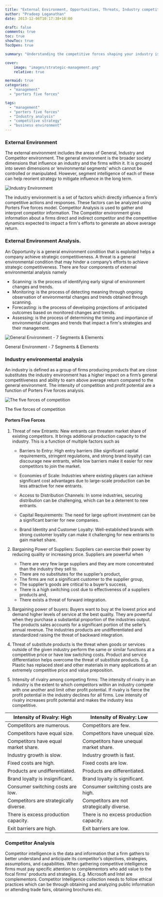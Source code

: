 ```yaml
---
title: "External Environment, Opportunities, Threats, Industry competition and Competitor analysis."
author: "Pradeep Loganathan"
date: 2013-12-06T10:17:38+10:00

draft: false
comments: true
toc: true
showToc: true
TocOpen: true

summary: "Understanding the competitive forces shaping your industry is not just beneficial; it's essential for survival and growth. Porters five forces provides the key"

cover:
    image: "images/strategic-management.png"
    relative: true

mermaid: true
categories: 
  - "management"
  - "porters five forces"

tags:
  - "management"
  - "porters five forces"
  - "Industry analysis"
  - "competitive strategy"
  - "business environment"
---
```


### External Environment

The external environment includes the areas of General, Industry and Competitor environment. The general environment is the broader society dimensions that influence an industry and the firms within it. It is grouped into seven dimensions or ‘environmental segments’ which cannot be controlled or manipulated. However, segment intelligence of each of these can help reorient strategy to mitigate influence in the long term.

![Industry Environment](images/Industry-Environment.png)

The industry environment is a set of factors which directly influence a firm’s competitive actions and responses. These factors can be analyzed using Porters Five forces model. Competitor Analysis is used to gather and interpret competitor information. The Competitor environment gives information about a firms direct and indirect competitor and the competitive dynamics expected to impact a firm's efforts to generate an above average return.

### External Environment Analysis.

An Opportunity is a general environment condition that is exploited helps a company achieve strategic competitiveness. A threat is a general environmental condition that may hinder a company’s efforts to achieve strategic competitiveness. There are four components of external environmental analysis namely

- Scanning: is the process of identifying early signal of environment changes and trends.
- Monitoring: is the process of detecting meaning through ongoing observation of environmental changes and trends obtained through scanning.
- Forecasting: is the process of developing projections of anticipated outcomes based on monitored changes and trends.
- Assessing: is the process of determining the timing and importance of environmental changes and trends that impact a firm's strategies and their management.

![General Environment - 7 Segments & Elements](images/General-Environment-7-Segments-Elements-copy.jpg)

<!-- | General Environment Segment | Elements |
|-----------------------------|----------|
| Demographic Segment         | - Population size<br>- Age structure<br>- Geographic distribution<br>- Ethnic mix<br>- Income distribution |
| Economic                    | - Inflation rate<br>- Interest rate<br>- Trade deficit/surplus<br>- Budget deficit/surplus<br>- Personal savings rate<br>- Business savings rate<br>- Consumer durable product |
| Political/Legal             | - Anti-trust laws<br>- Taxation laws<br>- Deregulation philosophies<br>- Labor training laws<br>- Educational philosophies and policies |
| Socio-cultural              | - Women in workforce<br>- Workforce diversity<br>- Attitudes about work life quality<br>- Shift in work and career preferences<br>- Shift in preferences in product and service characteristics |
| Technological               | - Product innovation<br>- Application of knowledge<br>- Use of wireless technology<br>- Private-government supported R&D<br>- New communication technologies<br>- Plant automation |
| Global                      | - Important political events<br>- Critical global markets<br>- Rise in middle class<br>- Newly industrialized countries<br>- Different cultural and nutritional attributes<br>- Entry of China in WTO & global markets |
| Physical Environment        | - Energy consumption<br>- Sources of energy<br>- Renewable energy efforts<br>- Minimize environmental footprint<br>- Water availability & resources<br>- Environmentally friendly products<br>- Global warming | -->

General Environment - 7 Segments & Elements

### Industry environmental analysis

An industry is defined as a group of firms producing products that are close substitutes the industry environment has a higher impact on a firm’s general competitiveness and ability to earn above average return compared to the general environment. The intensity of competition and profit potential are a function of Porters Five forces analysis.

![The five forces of competition](images/porters-five-forces.png)

The five forces of competition

#### Porters Five Forces

1. Threat of new Entrants: New entrants can threaten market share of existing competitors. It brings additional production capacity to the industry. This is a function of multiple factors such as
  
      - Barriers to Entry: High entry barriers (like significant capital requirements, stringent regulations, and strong brand loyalty) can discourage new entrants, while low barriers make it easier for new competitors to join the market.
  
      - Economies of Scale: Industries where existing players can achieve significant cost advantages due to large-scale production can be less attractive for new entrants.
  
      - Access to Distribution Channels: In some industries, securing distribution can be challenging, which can be a deterrent to new entrants.

      - Capital Requirements: The need for large upfront investment can be a significant barrier for new companies.
  
      - Brand Identity and Customer Loyalty: Well-established brands with strong customer loyalty can make it challenging for new entrants to gain market share.

2. Bargaining Power of Suppliers: Suppliers can exercise their power by reducing quality or increasing price. Suppliers are powerful when 
    - There are very few large suppliers and they are more concentrated than the industry they sell to.
    - There are no substitutes for the supplier’s product,
    - The firms are not a significant customer to the supplier group,
    - The supplier’s goods are critical to a buyer’s success,
    - There is a high switching cost due to effectiveness of a suppliers products and,
    - There exists a threat of forward integration.

3. Bargaining power of buyers: Buyers want to buy at the lowest price and demand higher levels of service at the best quality. They are powerful when they purchase a substantial proportion of the industries output. The products sales accounts for a significant portion of the seller’s annual revenue. The industries products are undifferentiated and standardized raising the threat of backward integration.

4. Threat of substitute products is the threat when goods or services outside of the given industry perform the same or similar functions at a competitive price or have low switching costs. Product and service differentiation helps overcome the threat of substitute products. E.g. Plastic has replaced steel and other materials in many applications at an extremely competitive price and value preposition.

5. Intensity of rivalry among competing firms: The intensity of rivalry in an industry is the extent to which competitors within an industry compete with one another and limit other profit potential. If rivalry is fierce the profit potential in the industry declines for all firms. Low intensity of rivalry increases profit potential and makes the industry less competitive.

| Intensity of Rivalry: High | Intensity of Rivalry: Low |
|----------------------------|---------------------------|
| Competitors are numerous. | Competitors are few. |
| Competitors have equal size. | Competitors have unequal size. |
| Competitors have equal market share. | Competitors have unequal market share. |
| Industry growth is slow. | Industry growth is fast. |
| Fixed costs are high. | Fixed costs are low. |
| Products are undifferentiated. | Products are differentiated. |
| Brand loyalty is insignificant. | Brand loyalty is significant. |
| Consumer switching costs are low. | Consumer switching costs are high. |
| Competitors are strategically diverse. | Competitors are not strategically diverse. |
| There is excess production capacity. | There is no excess production capacity. |
| Exit barriers are high. | Exit barriers are low. |


### Competitor Analysis

Competitor intelligence is the data and information that a firm gathers to better understand and anticipate its competitor’s objectives, strategies, assumptions, and capabilities. When gathering competitive intelligence firms must pay specific attention to complementors who add value to the focal firms' products and strategies. E.g. Microsoft and Intel are complementors. Competitor Intelligence collection needs to follow ethical practices which can be through obtaining and analyzing public information or attending trade fairs, obtaining brochures etc.
